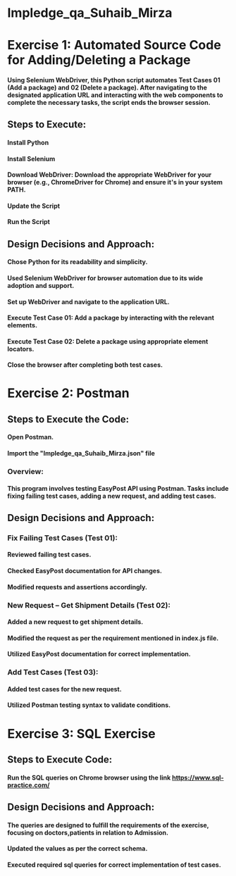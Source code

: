 # Impledge_qa_Suhaib_Mirza
# Exercise 1: Automated Source Code for Adding/Deleting a Package
#### Using Selenium WebDriver, this Python script automates Test Cases 01 (Add a package) and 02 (Delete a package). After navigating to the designated application URL and interacting with the web components to complete the necessary tasks, the script ends the browser session.

## Steps to Execute:
#### Install Python
#### Install Selenium
#### Download WebDriver: Download the appropriate WebDriver for your browser (e.g., ChromeDriver for Chrome) and ensure it's in your system PATH.
#### Update the Script
#### Run the Script
## Design Decisions and Approach:
#### Chose Python for its readability and simplicity.
#### Used Selenium WebDriver for browser automation due to its wide adoption and support.
#### Set up WebDriver and navigate to the application URL.
#### Execute Test Case 01: Add a package by interacting with the relevant elements.
#### Execute Test Case 02: Delete a package using appropriate element locators.
#### Close the browser after completing both test cases.

# Exercise 2: Postman
## Steps to Execute the Code:
#### Open Postman.
#### Import the "Impledge_qa_Suhaib_Mirza.json" file
### Overview:
#### This program involves testing EasyPost API using Postman. Tasks include fixing failing test cases, adding a new request, and adding test cases.

## Design Decisions and Approach:
### Fix Failing Test Cases (Test 01):

#### Reviewed failing test cases.
#### Checked EasyPost documentation for API changes.
#### Modified requests and assertions accordingly.

### New Request – Get Shipment Details (Test 02):
#### Added a new request to get shipment details.
#### Modified the request as per the requirement mentioned in index.js file.
#### Utilized EasyPost documentation for correct implementation.

### Add Test Cases (Test 03):
#### Added test cases for the new request.
#### Utilized Postman testing syntax to validate conditions.

# Exercise 3: SQL Exercise
## Steps to Execute Code:
#### Run the SQL queries on Chrome browser using the link https://www.sql-practice.com/


## Design Decisions and Approach:
#### The queries are designed to fulfill the requirements of the exercise, focusing on doctors,patients in relation to Admission.
#### Updated the values as per the correct schema.
#### Executed required sql queries for correct implementation of test cases.
